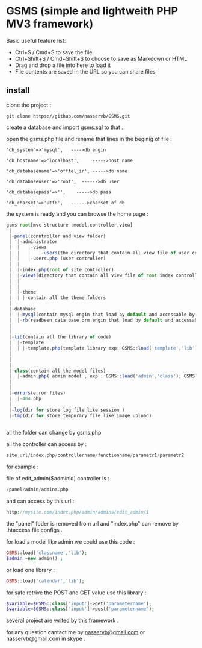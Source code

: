 # GSMS (simple and lightweith PHP MV3 framework)

Basic useful feature list:

 * Ctrl+S / Cmd+S to save the file
 * Ctrl+Shift+S / Cmd+Shift+S to choose to save as Markdown or HTML
 * Drag and drop a file into here to load it
 * File contents are saved in the URL so you can share files

install
-----------------------

clone the project : 
```git
git clone https://github.com/nasservb/GSMS.git
```

create a database and import gsms.sql to that .

open the gsms.php file and rename that lines in the beginig of file  :
 

	'db_system'=>'mysql',   ---->db engin
    
	'db_hostname'=>'localhost',     ----->host name
	
	'db_databasename'=>'offtel_ir', ----->db name
	
	'db_databaseuser'=>'root',  ------>db user
	
	'db_databasepass'=>'',    ----->db pass
	
	'db_charset'=>'utf8',   ------>charset of db
 	

the system is ready and you can browse the home page :

```javascript
gsms root[mvc structure :model,controller,view]
 |
 |-panel(conntroller and view folder)
 |  |-administrator
 |  |   |-views
 |  |   |   |-users(the directory that contain all view file of user controller)
 |  |   |-users.php (user controller)
 |  |
 |  |-index.php(root of site controller)
 |  |-views(directory that contain all view file of root index controller)
 |  |
 |  |
 |  |-theme
 |  | |-contain all the theme folders
 |  
 |-database
 |  |-mysql(contain mysql engin that load by default and accessable by GSMS::$class['mysql']->)
 |  |-rb(readbeen data base orm engin that load by default and accessable by exp:  R::exec('') )
 |
 |
 |-lib(contain all the library of code)
 |  |-template
 |  | |-template.php(template library exp: GSMS::load('template','lib'); GSMS::$class['template']->header($parameter))
 |
 |
 |
 |-class(contain all the model files)
 |  |-admin.php( admin model , exp : GSMS::load('admin','class'); GSMS::$class['admin']->getAdmin(1)) 
 |  
 |  
 |-errors(error files)
 |  |-404.php
 |
 |-log(dir for store log file like session )
 |-tmp(dir for store temporary file like image upload)
 
```


all the folder can change by gsms.php 

all the controller can access by :
```php
site_url/index.php/controllername/functionname/parametr1/parametr2
```

for example : 

file of edit_admin($adminid) controller is : 
```php
/panel/admin/admins.php
```

and can access by this url :  

```php
http://mysite.com/index.php/admin/admins/edit_admin/1
```

the "panel" foder is removed from url and "index.php" can remove by .htaccess file configs . 

for load a model like admin we could use this code : 

```php
GSMS::load('classname','lib');
$admin =new admin() ; 
```

or load one library : 

```php
GSMS::load('calendar','lib');
```

for safe retrive the POST and GET value use this library : 

```php
$variable=$GSMS::class['input']->get('parametername');
$variable=$GSMS::class['input']->post('parametername');
```



several project are writed by this framework . 

for any question cantact me by nasservb@gmail.com or  nasservb@gmail.com in skype . 

